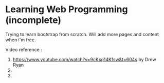 # Learning Web Programming (incomplete)

 Trying to learn bootstrap from scratch. Will add more pages and content when i'm free.

 Video reference : 
 1) https://www.youtube.com/watch?v=9cKsq14Kfsw&t=604s by Drew Ryan 
 2)
 3)
 
